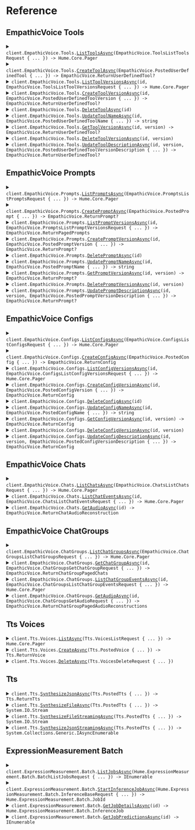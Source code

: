 # Reference
## EmpathicVoice Tools
<details><summary><code>client.EmpathicVoice.Tools.<a href="/src/Hume/EmpathicVoice/Tools/ToolsClient.cs">ListToolsAsync</a>(EmpathicVoice.ToolsListToolsRequest { ... }) -> Hume.Core.Pager<EmpathicVoice.ReturnUserDefinedTool></code></summary>
<dl>
<dd>

#### 📝 Description

<dl>
<dd>

<dl>
<dd>

Fetches a paginated list of **Tools**.

Refer to our [tool use](/docs/speech-to-speech-evi/features/tool-use#function-calling) guide for comprehensive instructions on defining and integrating tools into EVI.
</dd>
</dl>
</dd>
</dl>

#### 🔌 Usage

<dl>
<dd>

<dl>
<dd>

```csharp
await client.EmpathicVoice.Tools.ListToolsAsync(
    new ToolsListToolsRequest { PageNumber = 0, PageSize = 2 }
);
```
</dd>
</dl>
</dd>
</dl>

#### ⚙️ Parameters

<dl>
<dd>

<dl>
<dd>

**request:** `EmpathicVoice.ToolsListToolsRequest` 
    
</dd>
</dl>
</dd>
</dl>


</dd>
</dl>
</details>

<details><summary><code>client.EmpathicVoice.Tools.<a href="/src/Hume/EmpathicVoice/Tools/ToolsClient.cs">CreateToolAsync</a>(EmpathicVoice.PostedUserDefinedTool { ... }) -> EmpathicVoice.ReturnUserDefinedTool?</code></summary>
<dl>
<dd>

#### 📝 Description

<dl>
<dd>

<dl>
<dd>

Creates a **Tool** that can be added to an [EVI configuration](/reference/speech-to-speech-evi/configs/create-config).

Refer to our [tool use](/docs/speech-to-speech-evi/features/tool-use#function-calling) guide for comprehensive instructions on defining and integrating tools into EVI.
</dd>
</dl>
</dd>
</dl>

#### 🔌 Usage

<dl>
<dd>

<dl>
<dd>

```csharp
await client.EmpathicVoice.Tools.CreateToolAsync(
    new PostedUserDefinedTool
    {
        Name = "get_current_weather",
        Parameters =
            "{ \"type\": \"object\", \"properties\": { \"location\": { \"type\": \"string\", \"description\": \"The city and state, e.g. San Francisco, CA\" }, \"format\": { \"type\": \"string\", \"enum\": [\"celsius\", \"fahrenheit\"], \"description\": \"The temperature unit to use. Infer this from the users location.\" } }, \"required\": [\"location\", \"format\"] }",
        VersionDescription =
            "Fetches current weather and uses celsius or fahrenheit based on location of user.",
        Description = "This tool is for getting the current weather.",
        FallbackContent = "Unable to fetch current weather.",
    }
);
```
</dd>
</dl>
</dd>
</dl>

#### ⚙️ Parameters

<dl>
<dd>

<dl>
<dd>

**request:** `EmpathicVoice.PostedUserDefinedTool` 
    
</dd>
</dl>
</dd>
</dl>


</dd>
</dl>
</details>

<details><summary><code>client.EmpathicVoice.Tools.<a href="/src/Hume/EmpathicVoice/Tools/ToolsClient.cs">ListToolVersionsAsync</a>(id, EmpathicVoice.ToolsListToolVersionsRequest { ... }) -> Hume.Core.Pager<EmpathicVoice.ReturnUserDefinedTool></code></summary>
<dl>
<dd>

#### 📝 Description

<dl>
<dd>

<dl>
<dd>

Fetches a list of a **Tool's** versions.

Refer to our [tool use](/docs/speech-to-speech-evi/features/tool-use#function-calling) guide for comprehensive instructions on defining and integrating tools into EVI.
</dd>
</dl>
</dd>
</dl>

#### 🔌 Usage

<dl>
<dd>

<dl>
<dd>

```csharp
await client.EmpathicVoice.Tools.ListToolVersionsAsync(
    "00183a3f-79ba-413d-9f3b-609864268bea",
    new ToolsListToolVersionsRequest()
);
```
</dd>
</dl>
</dd>
</dl>

#### ⚙️ Parameters

<dl>
<dd>

<dl>
<dd>

**id:** `string` — Identifier for a Tool. Formatted as a UUID.
    
</dd>
</dl>

<dl>
<dd>

**request:** `EmpathicVoice.ToolsListToolVersionsRequest` 
    
</dd>
</dl>
</dd>
</dl>


</dd>
</dl>
</details>

<details><summary><code>client.EmpathicVoice.Tools.<a href="/src/Hume/EmpathicVoice/Tools/ToolsClient.cs">CreateToolVersionAsync</a>(id, EmpathicVoice.PostedUserDefinedToolVersion { ... }) -> EmpathicVoice.ReturnUserDefinedTool?</code></summary>
<dl>
<dd>

#### 📝 Description

<dl>
<dd>

<dl>
<dd>

Updates a **Tool** by creating a new version of the **Tool**.

Refer to our [tool use](/docs/speech-to-speech-evi/features/tool-use#function-calling) guide for comprehensive instructions on defining and integrating tools into EVI.
</dd>
</dl>
</dd>
</dl>

#### 🔌 Usage

<dl>
<dd>

<dl>
<dd>

```csharp
await client.EmpathicVoice.Tools.CreateToolVersionAsync(
    "00183a3f-79ba-413d-9f3b-609864268bea",
    new PostedUserDefinedToolVersion
    {
        Parameters =
            "{ \"type\": \"object\", \"properties\": { \"location\": { \"type\": \"string\", \"description\": \"The city and state, e.g. San Francisco, CA\" }, \"format\": { \"type\": \"string\", \"enum\": [\"celsius\", \"fahrenheit\", \"kelvin\"], \"description\": \"The temperature unit to use. Infer this from the users location.\" } }, \"required\": [\"location\", \"format\"] }",
        VersionDescription =
            "Fetches current weather and uses celsius, fahrenheit, or kelvin based on location of user.",
        FallbackContent = "Unable to fetch current weather.",
        Description = "This tool is for getting the current weather.",
    }
);
```
</dd>
</dl>
</dd>
</dl>

#### ⚙️ Parameters

<dl>
<dd>

<dl>
<dd>

**id:** `string` — Identifier for a Tool. Formatted as a UUID.
    
</dd>
</dl>

<dl>
<dd>

**request:** `EmpathicVoice.PostedUserDefinedToolVersion` 
    
</dd>
</dl>
</dd>
</dl>


</dd>
</dl>
</details>

<details><summary><code>client.EmpathicVoice.Tools.<a href="/src/Hume/EmpathicVoice/Tools/ToolsClient.cs">DeleteToolAsync</a>(id)</code></summary>
<dl>
<dd>

#### 📝 Description

<dl>
<dd>

<dl>
<dd>

Deletes a **Tool** and its versions.

Refer to our [tool use](/docs/speech-to-speech-evi/features/tool-use#function-calling) guide for comprehensive instructions on defining and integrating tools into EVI.
</dd>
</dl>
</dd>
</dl>

#### 🔌 Usage

<dl>
<dd>

<dl>
<dd>

```csharp
await client.EmpathicVoice.Tools.DeleteToolAsync("00183a3f-79ba-413d-9f3b-609864268bea");
```
</dd>
</dl>
</dd>
</dl>

#### ⚙️ Parameters

<dl>
<dd>

<dl>
<dd>

**id:** `string` — Identifier for a Tool. Formatted as a UUID.
    
</dd>
</dl>
</dd>
</dl>


</dd>
</dl>
</details>

<details><summary><code>client.EmpathicVoice.Tools.<a href="/src/Hume/EmpathicVoice/Tools/ToolsClient.cs">UpdateToolNameAsync</a>(id, EmpathicVoice.PostedUserDefinedToolName { ... }) -> string</code></summary>
<dl>
<dd>

#### 📝 Description

<dl>
<dd>

<dl>
<dd>

Updates the name of a **Tool**.

Refer to our [tool use](/docs/speech-to-speech-evi/features/tool-use#function-calling) guide for comprehensive instructions on defining and integrating tools into EVI.
</dd>
</dl>
</dd>
</dl>

#### 🔌 Usage

<dl>
<dd>

<dl>
<dd>

```csharp
await client.EmpathicVoice.Tools.UpdateToolNameAsync(
    "00183a3f-79ba-413d-9f3b-609864268bea",
    new PostedUserDefinedToolName { Name = "get_current_temperature" }
);
```
</dd>
</dl>
</dd>
</dl>

#### ⚙️ Parameters

<dl>
<dd>

<dl>
<dd>

**id:** `string` — Identifier for a Tool. Formatted as a UUID.
    
</dd>
</dl>

<dl>
<dd>

**request:** `EmpathicVoice.PostedUserDefinedToolName` 
    
</dd>
</dl>
</dd>
</dl>


</dd>
</dl>
</details>

<details><summary><code>client.EmpathicVoice.Tools.<a href="/src/Hume/EmpathicVoice/Tools/ToolsClient.cs">GetToolVersionAsync</a>(id, version) -> EmpathicVoice.ReturnUserDefinedTool?</code></summary>
<dl>
<dd>

#### 📝 Description

<dl>
<dd>

<dl>
<dd>

Fetches a specified version of a **Tool**.

Refer to our [tool use](/docs/speech-to-speech-evi/features/tool-use#function-calling) guide for comprehensive instructions on defining and integrating tools into EVI.
</dd>
</dl>
</dd>
</dl>

#### 🔌 Usage

<dl>
<dd>

<dl>
<dd>

```csharp
await client.EmpathicVoice.Tools.GetToolVersionAsync("00183a3f-79ba-413d-9f3b-609864268bea", 1);
```
</dd>
</dl>
</dd>
</dl>

#### ⚙️ Parameters

<dl>
<dd>

<dl>
<dd>

**id:** `string` — Identifier for a Tool. Formatted as a UUID.
    
</dd>
</dl>

<dl>
<dd>

**version:** `int` 

Version number for a Tool.

Tools, Configs, Custom Voices, and Prompts are versioned. This versioning system supports iterative development, allowing you to progressively refine tools and revert to previous versions if needed.

Version numbers are integer values representing different iterations of the Tool. Each update to the Tool increments its version number.
    
</dd>
</dl>
</dd>
</dl>


</dd>
</dl>
</details>

<details><summary><code>client.EmpathicVoice.Tools.<a href="/src/Hume/EmpathicVoice/Tools/ToolsClient.cs">DeleteToolVersionAsync</a>(id, version)</code></summary>
<dl>
<dd>

#### 📝 Description

<dl>
<dd>

<dl>
<dd>

Deletes a specified version of a **Tool**.

Refer to our [tool use](/docs/speech-to-speech-evi/features/tool-use#function-calling) guide for comprehensive instructions on defining and integrating tools into EVI.
</dd>
</dl>
</dd>
</dl>

#### 🔌 Usage

<dl>
<dd>

<dl>
<dd>

```csharp
await client.EmpathicVoice.Tools.DeleteToolVersionAsync("00183a3f-79ba-413d-9f3b-609864268bea", 1);
```
</dd>
</dl>
</dd>
</dl>

#### ⚙️ Parameters

<dl>
<dd>

<dl>
<dd>

**id:** `string` — Identifier for a Tool. Formatted as a UUID.
    
</dd>
</dl>

<dl>
<dd>

**version:** `int` 

Version number for a Tool.

Tools, Configs, Custom Voices, and Prompts are versioned. This versioning system supports iterative development, allowing you to progressively refine tools and revert to previous versions if needed.

Version numbers are integer values representing different iterations of the Tool. Each update to the Tool increments its version number.
    
</dd>
</dl>
</dd>
</dl>


</dd>
</dl>
</details>

<details><summary><code>client.EmpathicVoice.Tools.<a href="/src/Hume/EmpathicVoice/Tools/ToolsClient.cs">UpdateToolDescriptionAsync</a>(id, version, EmpathicVoice.PostedUserDefinedToolVersionDescription { ... }) -> EmpathicVoice.ReturnUserDefinedTool?</code></summary>
<dl>
<dd>

#### 📝 Description

<dl>
<dd>

<dl>
<dd>

Updates the description of a specified **Tool** version.

Refer to our [tool use](/docs/speech-to-speech-evi/features/tool-use#function-calling) guide for comprehensive instructions on defining and integrating tools into EVI.
</dd>
</dl>
</dd>
</dl>

#### 🔌 Usage

<dl>
<dd>

<dl>
<dd>

```csharp
await client.EmpathicVoice.Tools.UpdateToolDescriptionAsync(
    "00183a3f-79ba-413d-9f3b-609864268bea",
    1,
    new PostedUserDefinedToolVersionDescription
    {
        VersionDescription =
            "Fetches current temperature, precipitation, wind speed, AQI, and other weather conditions. Uses Celsius, Fahrenheit, or kelvin depending on user's region.",
    }
);
```
</dd>
</dl>
</dd>
</dl>

#### ⚙️ Parameters

<dl>
<dd>

<dl>
<dd>

**id:** `string` — Identifier for a Tool. Formatted as a UUID.
    
</dd>
</dl>

<dl>
<dd>

**version:** `int` 

Version number for a Tool.

Tools, Configs, Custom Voices, and Prompts are versioned. This versioning system supports iterative development, allowing you to progressively refine tools and revert to previous versions if needed.

Version numbers are integer values representing different iterations of the Tool. Each update to the Tool increments its version number.
    
</dd>
</dl>

<dl>
<dd>

**request:** `EmpathicVoice.PostedUserDefinedToolVersionDescription` 
    
</dd>
</dl>
</dd>
</dl>


</dd>
</dl>
</details>

## EmpathicVoice Prompts
<details><summary><code>client.EmpathicVoice.Prompts.<a href="/src/Hume/EmpathicVoice/Prompts/PromptsClient.cs">ListPromptsAsync</a>(EmpathicVoice.PromptsListPromptsRequest { ... }) -> Hume.Core.Pager<EmpathicVoice.ReturnPrompt></code></summary>
<dl>
<dd>

#### 📝 Description

<dl>
<dd>

<dl>
<dd>

Fetches a paginated list of **Prompts**.

See our [prompting guide](/docs/speech-to-speech-evi/guides/phone-calling) for tips on crafting your system prompt.
</dd>
</dl>
</dd>
</dl>

#### 🔌 Usage

<dl>
<dd>

<dl>
<dd>

```csharp
await client.EmpathicVoice.Prompts.ListPromptsAsync(
    new PromptsListPromptsRequest { PageNumber = 0, PageSize = 2 }
);
```
</dd>
</dl>
</dd>
</dl>

#### ⚙️ Parameters

<dl>
<dd>

<dl>
<dd>

**request:** `EmpathicVoice.PromptsListPromptsRequest` 
    
</dd>
</dl>
</dd>
</dl>


</dd>
</dl>
</details>

<details><summary><code>client.EmpathicVoice.Prompts.<a href="/src/Hume/EmpathicVoice/Prompts/PromptsClient.cs">CreatePromptAsync</a>(EmpathicVoice.PostedPrompt { ... }) -> EmpathicVoice.ReturnPrompt?</code></summary>
<dl>
<dd>

#### 📝 Description

<dl>
<dd>

<dl>
<dd>

Creates a **Prompt** that can be added to an [EVI configuration](/reference/speech-to-speech-evi/configs/create-config).

See our [prompting guide](/docs/speech-to-speech-evi/guides/phone-calling) for tips on crafting your system prompt.
</dd>
</dl>
</dd>
</dl>

#### 🔌 Usage

<dl>
<dd>

<dl>
<dd>

```csharp
await client.EmpathicVoice.Prompts.CreatePromptAsync(
    new PostedPrompt
    {
        Name = "Weather Assistant Prompt",
        Text =
            "<role>You are an AI weather assistant providing users with accurate and up-to-date weather information. Respond to user queries concisely and clearly. Use simple language and avoid technical jargon. Provide temperature, precipitation, wind conditions, and any weather alerts. Include helpful tips if severe weather is expected.</role>",
    }
);
```
</dd>
</dl>
</dd>
</dl>

#### ⚙️ Parameters

<dl>
<dd>

<dl>
<dd>

**request:** `EmpathicVoice.PostedPrompt` 
    
</dd>
</dl>
</dd>
</dl>


</dd>
</dl>
</details>

<details><summary><code>client.EmpathicVoice.Prompts.<a href="/src/Hume/EmpathicVoice/Prompts/PromptsClient.cs">ListPromptVersionsAsync</a>(id, EmpathicVoice.PromptsListPromptVersionsRequest { ... }) -> EmpathicVoice.ReturnPagedPrompts</code></summary>
<dl>
<dd>

#### 📝 Description

<dl>
<dd>

<dl>
<dd>

Fetches a list of a **Prompt's** versions.

See our [prompting guide](/docs/speech-to-speech-evi/guides/phone-calling) for tips on crafting your system prompt.
</dd>
</dl>
</dd>
</dl>

#### 🔌 Usage

<dl>
<dd>

<dl>
<dd>

```csharp
await client.EmpathicVoice.Prompts.ListPromptVersionsAsync(
    "af699d45-2985-42cc-91b9-af9e5da3bac5",
    new PromptsListPromptVersionsRequest()
);
```
</dd>
</dl>
</dd>
</dl>

#### ⚙️ Parameters

<dl>
<dd>

<dl>
<dd>

**id:** `string` — Identifier for a Prompt. Formatted as a UUID.
    
</dd>
</dl>

<dl>
<dd>

**request:** `EmpathicVoice.PromptsListPromptVersionsRequest` 
    
</dd>
</dl>
</dd>
</dl>


</dd>
</dl>
</details>

<details><summary><code>client.EmpathicVoice.Prompts.<a href="/src/Hume/EmpathicVoice/Prompts/PromptsClient.cs">CreatePromptVersionAsync</a>(id, EmpathicVoice.PostedPromptVersion { ... }) -> EmpathicVoice.ReturnPrompt?</code></summary>
<dl>
<dd>

#### 📝 Description

<dl>
<dd>

<dl>
<dd>

Updates a **Prompt** by creating a new version of the **Prompt**.

See our [prompting guide](/docs/speech-to-speech-evi/guides/phone-calling) for tips on crafting your system prompt.
</dd>
</dl>
</dd>
</dl>

#### 🔌 Usage

<dl>
<dd>

<dl>
<dd>

```csharp
await client.EmpathicVoice.Prompts.CreatePromptVersionAsync(
    "af699d45-2985-42cc-91b9-af9e5da3bac5",
    new PostedPromptVersion
    {
        Text =
            "<role>You are an updated version of an AI weather assistant providing users with accurate and up-to-date weather information. Respond to user queries concisely and clearly. Use simple language and avoid technical jargon. Provide temperature, precipitation, wind conditions, and any weather alerts. Include helpful tips if severe weather is expected.</role>",
        VersionDescription = "This is an updated version of the Weather Assistant Prompt.",
    }
);
```
</dd>
</dl>
</dd>
</dl>

#### ⚙️ Parameters

<dl>
<dd>

<dl>
<dd>

**id:** `string` — Identifier for a Prompt. Formatted as a UUID.
    
</dd>
</dl>

<dl>
<dd>

**request:** `EmpathicVoice.PostedPromptVersion` 
    
</dd>
</dl>
</dd>
</dl>


</dd>
</dl>
</details>

<details><summary><code>client.EmpathicVoice.Prompts.<a href="/src/Hume/EmpathicVoice/Prompts/PromptsClient.cs">DeletePromptAsync</a>(id)</code></summary>
<dl>
<dd>

#### 📝 Description

<dl>
<dd>

<dl>
<dd>

Deletes a **Prompt** and its versions.

See our [prompting guide](/docs/speech-to-speech-evi/guides/phone-calling) for tips on crafting your system prompt.
</dd>
</dl>
</dd>
</dl>

#### 🔌 Usage

<dl>
<dd>

<dl>
<dd>

```csharp
await client.EmpathicVoice.Prompts.DeletePromptAsync("af699d45-2985-42cc-91b9-af9e5da3bac5");
```
</dd>
</dl>
</dd>
</dl>

#### ⚙️ Parameters

<dl>
<dd>

<dl>
<dd>

**id:** `string` — Identifier for a Prompt. Formatted as a UUID.
    
</dd>
</dl>
</dd>
</dl>


</dd>
</dl>
</details>

<details><summary><code>client.EmpathicVoice.Prompts.<a href="/src/Hume/EmpathicVoice/Prompts/PromptsClient.cs">UpdatePromptNameAsync</a>(id, EmpathicVoice.PostedPromptName { ... }) -> string</code></summary>
<dl>
<dd>

#### 📝 Description

<dl>
<dd>

<dl>
<dd>

Updates the name of a **Prompt**.

See our [prompting guide](/docs/speech-to-speech-evi/guides/phone-calling) for tips on crafting your system prompt.
</dd>
</dl>
</dd>
</dl>

#### 🔌 Usage

<dl>
<dd>

<dl>
<dd>

```csharp
await client.EmpathicVoice.Prompts.UpdatePromptNameAsync(
    "af699d45-2985-42cc-91b9-af9e5da3bac5",
    new PostedPromptName { Name = "Updated Weather Assistant Prompt Name" }
);
```
</dd>
</dl>
</dd>
</dl>

#### ⚙️ Parameters

<dl>
<dd>

<dl>
<dd>

**id:** `string` — Identifier for a Prompt. Formatted as a UUID.
    
</dd>
</dl>

<dl>
<dd>

**request:** `EmpathicVoice.PostedPromptName` 
    
</dd>
</dl>
</dd>
</dl>


</dd>
</dl>
</details>

<details><summary><code>client.EmpathicVoice.Prompts.<a href="/src/Hume/EmpathicVoice/Prompts/PromptsClient.cs">GetPromptVersionAsync</a>(id, version) -> EmpathicVoice.ReturnPrompt?</code></summary>
<dl>
<dd>

#### 📝 Description

<dl>
<dd>

<dl>
<dd>

Fetches a specified version of a **Prompt**.

See our [prompting guide](/docs/speech-to-speech-evi/guides/phone-calling) for tips on crafting your system prompt.
</dd>
</dl>
</dd>
</dl>

#### 🔌 Usage

<dl>
<dd>

<dl>
<dd>

```csharp
await client.EmpathicVoice.Prompts.GetPromptVersionAsync("af699d45-2985-42cc-91b9-af9e5da3bac5", 0);
```
</dd>
</dl>
</dd>
</dl>

#### ⚙️ Parameters

<dl>
<dd>

<dl>
<dd>

**id:** `string` — Identifier for a Prompt. Formatted as a UUID.
    
</dd>
</dl>

<dl>
<dd>

**version:** `int` 

Version number for a Prompt.

Prompts, Configs, Custom Voices, and Tools are versioned. This versioning system supports iterative development, allowing you to progressively refine prompts and revert to previous versions if needed.

Version numbers are integer values representing different iterations of the Prompt. Each update to the Prompt increments its version number.
    
</dd>
</dl>
</dd>
</dl>


</dd>
</dl>
</details>

<details><summary><code>client.EmpathicVoice.Prompts.<a href="/src/Hume/EmpathicVoice/Prompts/PromptsClient.cs">DeletePromptVersionAsync</a>(id, version)</code></summary>
<dl>
<dd>

#### 📝 Description

<dl>
<dd>

<dl>
<dd>

Deletes a specified version of a **Prompt**.

See our [prompting guide](/docs/speech-to-speech-evi/guides/phone-calling) for tips on crafting your system prompt.
</dd>
</dl>
</dd>
</dl>

#### 🔌 Usage

<dl>
<dd>

<dl>
<dd>

```csharp
await client.EmpathicVoice.Prompts.DeletePromptVersionAsync(
    "af699d45-2985-42cc-91b9-af9e5da3bac5",
    1
);
```
</dd>
</dl>
</dd>
</dl>

#### ⚙️ Parameters

<dl>
<dd>

<dl>
<dd>

**id:** `string` — Identifier for a Prompt. Formatted as a UUID.
    
</dd>
</dl>

<dl>
<dd>

**version:** `int` 

Version number for a Prompt.

Prompts, Configs, Custom Voices, and Tools are versioned. This versioning system supports iterative development, allowing you to progressively refine prompts and revert to previous versions if needed.

Version numbers are integer values representing different iterations of the Prompt. Each update to the Prompt increments its version number.
    
</dd>
</dl>
</dd>
</dl>


</dd>
</dl>
</details>

<details><summary><code>client.EmpathicVoice.Prompts.<a href="/src/Hume/EmpathicVoice/Prompts/PromptsClient.cs">UpdatePromptDescriptionAsync</a>(id, version, EmpathicVoice.PostedPromptVersionDescription { ... }) -> EmpathicVoice.ReturnPrompt?</code></summary>
<dl>
<dd>

#### 📝 Description

<dl>
<dd>

<dl>
<dd>

Updates the description of a **Prompt**.

See our [prompting guide](/docs/speech-to-speech-evi/guides/phone-calling) for tips on crafting your system prompt.
</dd>
</dl>
</dd>
</dl>

#### 🔌 Usage

<dl>
<dd>

<dl>
<dd>

```csharp
await client.EmpathicVoice.Prompts.UpdatePromptDescriptionAsync(
    "af699d45-2985-42cc-91b9-af9e5da3bac5",
    1,
    new PostedPromptVersionDescription
    {
        VersionDescription = "This is an updated version_description.",
    }
);
```
</dd>
</dl>
</dd>
</dl>

#### ⚙️ Parameters

<dl>
<dd>

<dl>
<dd>

**id:** `string` — Identifier for a Prompt. Formatted as a UUID.
    
</dd>
</dl>

<dl>
<dd>

**version:** `int` 

Version number for a Prompt.

Prompts, Configs, Custom Voices, and Tools are versioned. This versioning system supports iterative development, allowing you to progressively refine prompts and revert to previous versions if needed.

Version numbers are integer values representing different iterations of the Prompt. Each update to the Prompt increments its version number.
    
</dd>
</dl>

<dl>
<dd>

**request:** `EmpathicVoice.PostedPromptVersionDescription` 
    
</dd>
</dl>
</dd>
</dl>


</dd>
</dl>
</details>

## EmpathicVoice Configs
<details><summary><code>client.EmpathicVoice.Configs.<a href="/src/Hume/EmpathicVoice/Configs/ConfigsClient.cs">ListConfigsAsync</a>(EmpathicVoice.ConfigsListConfigsRequest { ... }) -> Hume.Core.Pager<EmpathicVoice.ReturnConfig></code></summary>
<dl>
<dd>

#### 📝 Description

<dl>
<dd>

<dl>
<dd>

Fetches a paginated list of **Configs**.

For more details on configuration options and how to configure EVI, see our [configuration guide](/docs/speech-to-speech-evi/configuration).
</dd>
</dl>
</dd>
</dl>

#### 🔌 Usage

<dl>
<dd>

<dl>
<dd>

```csharp
await client.EmpathicVoice.Configs.ListConfigsAsync(
    new ConfigsListConfigsRequest { PageNumber = 0, PageSize = 1 }
);
```
</dd>
</dl>
</dd>
</dl>

#### ⚙️ Parameters

<dl>
<dd>

<dl>
<dd>

**request:** `EmpathicVoice.ConfigsListConfigsRequest` 
    
</dd>
</dl>
</dd>
</dl>


</dd>
</dl>
</details>

<details><summary><code>client.EmpathicVoice.Configs.<a href="/src/Hume/EmpathicVoice/Configs/ConfigsClient.cs">CreateConfigAsync</a>(EmpathicVoice.PostedConfig { ... }) -> EmpathicVoice.ReturnConfig</code></summary>
<dl>
<dd>

#### 📝 Description

<dl>
<dd>

<dl>
<dd>

Creates a **Config** which can be applied to EVI.

For more details on configuration options and how to configure EVI, see our [configuration guide](/docs/speech-to-speech-evi/configuration).
</dd>
</dl>
</dd>
</dl>

#### 🔌 Usage

<dl>
<dd>

<dl>
<dd>

```csharp
await client.EmpathicVoice.Configs.CreateConfigAsync(
    new PostedConfig
    {
        Name = "Weather Assistant Config",
        Prompt = new PostedConfigPromptSpec
        {
            Id = "af699d45-2985-42cc-91b9-af9e5da3bac5",
            Version = 0,
        },
        EviVersion = "3",
        Voice = new VoiceName
        {
            Provider = Hume.EmpathicVoice.VoiceProvider.HumeAi,
            Name = "Ava Song",
        },
        LanguageModel = new PostedLanguageModel
        {
            ModelProvider = ModelProviderEnum.Anthropic,
            ModelResource = LanguageModelType.Claude37SonnetLatest,
            Temperature = 1f,
        },
        EventMessages = new PostedEventMessageSpecs
        {
            OnNewChat = new PostedEventMessageSpec { Enabled = false, Text = "" },
            OnInactivityTimeout = new PostedEventMessageSpec { Enabled = false, Text = "" },
            OnMaxDurationTimeout = new PostedEventMessageSpec { Enabled = false, Text = "" },
        },
    }
);
```
</dd>
</dl>
</dd>
</dl>

#### ⚙️ Parameters

<dl>
<dd>

<dl>
<dd>

**request:** `EmpathicVoice.PostedConfig` 
    
</dd>
</dl>
</dd>
</dl>


</dd>
</dl>
</details>

<details><summary><code>client.EmpathicVoice.Configs.<a href="/src/Hume/EmpathicVoice/Configs/ConfigsClient.cs">ListConfigVersionsAsync</a>(id, EmpathicVoice.ConfigsListConfigVersionsRequest { ... }) -> Hume.Core.Pager<EmpathicVoice.ReturnConfig></code></summary>
<dl>
<dd>

#### 📝 Description

<dl>
<dd>

<dl>
<dd>

Fetches a list of a **Config's** versions.

For more details on configuration options and how to configure EVI, see our [configuration guide](/docs/speech-to-speech-evi/configuration).
</dd>
</dl>
</dd>
</dl>

#### 🔌 Usage

<dl>
<dd>

<dl>
<dd>

```csharp
await client.EmpathicVoice.Configs.ListConfigVersionsAsync(
    "1b60e1a0-cc59-424a-8d2c-189d354db3f3",
    new ConfigsListConfigVersionsRequest()
);
```
</dd>
</dl>
</dd>
</dl>

#### ⚙️ Parameters

<dl>
<dd>

<dl>
<dd>

**id:** `string` — Identifier for a Config. Formatted as a UUID.
    
</dd>
</dl>

<dl>
<dd>

**request:** `EmpathicVoice.ConfigsListConfigVersionsRequest` 
    
</dd>
</dl>
</dd>
</dl>


</dd>
</dl>
</details>

<details><summary><code>client.EmpathicVoice.Configs.<a href="/src/Hume/EmpathicVoice/Configs/ConfigsClient.cs">CreateConfigVersionAsync</a>(id, EmpathicVoice.PostedConfigVersion { ... }) -> EmpathicVoice.ReturnConfig</code></summary>
<dl>
<dd>

#### 📝 Description

<dl>
<dd>

<dl>
<dd>

Updates a **Config** by creating a new version of the **Config**.

For more details on configuration options and how to configure EVI, see our [configuration guide](/docs/speech-to-speech-evi/configuration).
</dd>
</dl>
</dd>
</dl>

#### 🔌 Usage

<dl>
<dd>

<dl>
<dd>

```csharp
await client.EmpathicVoice.Configs.CreateConfigVersionAsync(
    "1b60e1a0-cc59-424a-8d2c-189d354db3f3",
    new PostedConfigVersion
    {
        VersionDescription = "This is an updated version of the Weather Assistant Config.",
        EviVersion = "3",
        Prompt = new PostedConfigPromptSpec
        {
            Id = "af699d45-2985-42cc-91b9-af9e5da3bac5",
            Version = 0,
        },
        Voice = new VoiceName
        {
            Provider = Hume.EmpathicVoice.VoiceProvider.HumeAi,
            Name = "Ava Song",
        },
        LanguageModel = new PostedLanguageModel
        {
            ModelProvider = ModelProviderEnum.Anthropic,
            ModelResource = LanguageModelType.Claude37SonnetLatest,
            Temperature = 1f,
        },
        EllmModel = new PostedEllmModel { AllowShortResponses = true },
        EventMessages = new PostedEventMessageSpecs
        {
            OnNewChat = new PostedEventMessageSpec { Enabled = false, Text = "" },
            OnInactivityTimeout = new PostedEventMessageSpec { Enabled = false, Text = "" },
            OnMaxDurationTimeout = new PostedEventMessageSpec { Enabled = false, Text = "" },
        },
    }
);
```
</dd>
</dl>
</dd>
</dl>

#### ⚙️ Parameters

<dl>
<dd>

<dl>
<dd>

**id:** `string` — Identifier for a Config. Formatted as a UUID.
    
</dd>
</dl>

<dl>
<dd>

**request:** `EmpathicVoice.PostedConfigVersion` 
    
</dd>
</dl>
</dd>
</dl>


</dd>
</dl>
</details>

<details><summary><code>client.EmpathicVoice.Configs.<a href="/src/Hume/EmpathicVoice/Configs/ConfigsClient.cs">DeleteConfigAsync</a>(id)</code></summary>
<dl>
<dd>

#### 📝 Description

<dl>
<dd>

<dl>
<dd>

Deletes a **Config** and its versions.

For more details on configuration options and how to configure EVI, see our [configuration guide](/docs/speech-to-speech-evi/configuration).
</dd>
</dl>
</dd>
</dl>

#### 🔌 Usage

<dl>
<dd>

<dl>
<dd>

```csharp
await client.EmpathicVoice.Configs.DeleteConfigAsync("1b60e1a0-cc59-424a-8d2c-189d354db3f3");
```
</dd>
</dl>
</dd>
</dl>

#### ⚙️ Parameters

<dl>
<dd>

<dl>
<dd>

**id:** `string` — Identifier for a Config. Formatted as a UUID.
    
</dd>
</dl>
</dd>
</dl>


</dd>
</dl>
</details>

<details><summary><code>client.EmpathicVoice.Configs.<a href="/src/Hume/EmpathicVoice/Configs/ConfigsClient.cs">UpdateConfigNameAsync</a>(id, EmpathicVoice.PostedConfigName { ... }) -> string</code></summary>
<dl>
<dd>

#### 📝 Description

<dl>
<dd>

<dl>
<dd>

Updates the name of a **Config**.

For more details on configuration options and how to configure EVI, see our [configuration guide](/docs/speech-to-speech-evi/configuration).
</dd>
</dl>
</dd>
</dl>

#### 🔌 Usage

<dl>
<dd>

<dl>
<dd>

```csharp
await client.EmpathicVoice.Configs.UpdateConfigNameAsync(
    "1b60e1a0-cc59-424a-8d2c-189d354db3f3",
    new PostedConfigName { Name = "Updated Weather Assistant Config Name" }
);
```
</dd>
</dl>
</dd>
</dl>

#### ⚙️ Parameters

<dl>
<dd>

<dl>
<dd>

**id:** `string` — Identifier for a Config. Formatted as a UUID.
    
</dd>
</dl>

<dl>
<dd>

**request:** `EmpathicVoice.PostedConfigName` 
    
</dd>
</dl>
</dd>
</dl>


</dd>
</dl>
</details>

<details><summary><code>client.EmpathicVoice.Configs.<a href="/src/Hume/EmpathicVoice/Configs/ConfigsClient.cs">GetConfigVersionAsync</a>(id, version) -> EmpathicVoice.ReturnConfig</code></summary>
<dl>
<dd>

#### 📝 Description

<dl>
<dd>

<dl>
<dd>

Fetches a specified version of a **Config**.

For more details on configuration options and how to configure EVI, see our [configuration guide](/docs/speech-to-speech-evi/configuration).
</dd>
</dl>
</dd>
</dl>

#### 🔌 Usage

<dl>
<dd>

<dl>
<dd>

```csharp
await client.EmpathicVoice.Configs.GetConfigVersionAsync("1b60e1a0-cc59-424a-8d2c-189d354db3f3", 1);
```
</dd>
</dl>
</dd>
</dl>

#### ⚙️ Parameters

<dl>
<dd>

<dl>
<dd>

**id:** `string` — Identifier for a Config. Formatted as a UUID.
    
</dd>
</dl>

<dl>
<dd>

**version:** `int` 

Version number for a Config.

Configs, Prompts, Custom Voices, and Tools are versioned. This versioning system supports iterative development, allowing you to progressively refine configurations and revert to previous versions if needed.

Version numbers are integer values representing different iterations of the Config. Each update to the Config increments its version number.
    
</dd>
</dl>
</dd>
</dl>


</dd>
</dl>
</details>

<details><summary><code>client.EmpathicVoice.Configs.<a href="/src/Hume/EmpathicVoice/Configs/ConfigsClient.cs">DeleteConfigVersionAsync</a>(id, version)</code></summary>
<dl>
<dd>

#### 📝 Description

<dl>
<dd>

<dl>
<dd>

Deletes a specified version of a **Config**.

For more details on configuration options and how to configure EVI, see our [configuration guide](/docs/speech-to-speech-evi/configuration).
</dd>
</dl>
</dd>
</dl>

#### 🔌 Usage

<dl>
<dd>

<dl>
<dd>

```csharp
await client.EmpathicVoice.Configs.DeleteConfigVersionAsync(
    "1b60e1a0-cc59-424a-8d2c-189d354db3f3",
    1
);
```
</dd>
</dl>
</dd>
</dl>

#### ⚙️ Parameters

<dl>
<dd>

<dl>
<dd>

**id:** `string` — Identifier for a Config. Formatted as a UUID.
    
</dd>
</dl>

<dl>
<dd>

**version:** `int` 

Version number for a Config.

Configs, Prompts, Custom Voices, and Tools are versioned. This versioning system supports iterative development, allowing you to progressively refine configurations and revert to previous versions if needed.

Version numbers are integer values representing different iterations of the Config. Each update to the Config increments its version number.
    
</dd>
</dl>
</dd>
</dl>


</dd>
</dl>
</details>

<details><summary><code>client.EmpathicVoice.Configs.<a href="/src/Hume/EmpathicVoice/Configs/ConfigsClient.cs">UpdateConfigDescriptionAsync</a>(id, version, EmpathicVoice.PostedConfigVersionDescription { ... }) -> EmpathicVoice.ReturnConfig</code></summary>
<dl>
<dd>

#### 📝 Description

<dl>
<dd>

<dl>
<dd>

Updates the description of a **Config**.

For more details on configuration options and how to configure EVI, see our [configuration guide](/docs/speech-to-speech-evi/configuration).
</dd>
</dl>
</dd>
</dl>

#### 🔌 Usage

<dl>
<dd>

<dl>
<dd>

```csharp
await client.EmpathicVoice.Configs.UpdateConfigDescriptionAsync(
    "1b60e1a0-cc59-424a-8d2c-189d354db3f3",
    1,
    new PostedConfigVersionDescription
    {
        VersionDescription = "This is an updated version_description.",
    }
);
```
</dd>
</dl>
</dd>
</dl>

#### ⚙️ Parameters

<dl>
<dd>

<dl>
<dd>

**id:** `string` — Identifier for a Config. Formatted as a UUID.
    
</dd>
</dl>

<dl>
<dd>

**version:** `int` 

Version number for a Config.

Configs, Prompts, Custom Voices, and Tools are versioned. This versioning system supports iterative development, allowing you to progressively refine configurations and revert to previous versions if needed.

Version numbers are integer values representing different iterations of the Config. Each update to the Config increments its version number.
    
</dd>
</dl>

<dl>
<dd>

**request:** `EmpathicVoice.PostedConfigVersionDescription` 
    
</dd>
</dl>
</dd>
</dl>


</dd>
</dl>
</details>

## EmpathicVoice Chats
<details><summary><code>client.EmpathicVoice.Chats.<a href="/src/Hume/EmpathicVoice/Chats/ChatsClient.cs">ListChatsAsync</a>(EmpathicVoice.ChatsListChatsRequest { ... }) -> Hume.Core.Pager<EmpathicVoice.ReturnChat></code></summary>
<dl>
<dd>

#### 📝 Description

<dl>
<dd>

<dl>
<dd>

Fetches a paginated list of **Chats**.
</dd>
</dl>
</dd>
</dl>

#### 🔌 Usage

<dl>
<dd>

<dl>
<dd>

```csharp
await client.EmpathicVoice.Chats.ListChatsAsync(
    new ChatsListChatsRequest
    {
        PageNumber = 0,
        PageSize = 1,
        AscendingOrder = true,
    }
);
```
</dd>
</dl>
</dd>
</dl>

#### ⚙️ Parameters

<dl>
<dd>

<dl>
<dd>

**request:** `EmpathicVoice.ChatsListChatsRequest` 
    
</dd>
</dl>
</dd>
</dl>


</dd>
</dl>
</details>

<details><summary><code>client.EmpathicVoice.Chats.<a href="/src/Hume/EmpathicVoice/Chats/ChatsClient.cs">ListChatEventsAsync</a>(id, EmpathicVoice.ChatsListChatEventsRequest { ... }) -> Hume.Core.Pager<EmpathicVoice.ReturnChatEvent></code></summary>
<dl>
<dd>

#### 📝 Description

<dl>
<dd>

<dl>
<dd>

Fetches a paginated list of **Chat** events.
</dd>
</dl>
</dd>
</dl>

#### 🔌 Usage

<dl>
<dd>

<dl>
<dd>

```csharp
await client.EmpathicVoice.Chats.ListChatEventsAsync(
    "470a49f6-1dec-4afe-8b61-035d3b2d63b0",
    new ChatsListChatEventsRequest
    {
        PageNumber = 0,
        PageSize = 3,
        AscendingOrder = true,
    }
);
```
</dd>
</dl>
</dd>
</dl>

#### ⚙️ Parameters

<dl>
<dd>

<dl>
<dd>

**id:** `string` — Identifier for a Chat. Formatted as a UUID.
    
</dd>
</dl>

<dl>
<dd>

**request:** `EmpathicVoice.ChatsListChatEventsRequest` 
    
</dd>
</dl>
</dd>
</dl>


</dd>
</dl>
</details>

<details><summary><code>client.EmpathicVoice.Chats.<a href="/src/Hume/EmpathicVoice/Chats/ChatsClient.cs">GetAudioAsync</a>(id) -> EmpathicVoice.ReturnChatAudioReconstruction</code></summary>
<dl>
<dd>

#### 📝 Description

<dl>
<dd>

<dl>
<dd>

Fetches the audio of a previous **Chat**. For more details, see our guide on audio reconstruction [here](/docs/speech-to-speech-evi/faq#can-i-access-the-audio-of-previous-conversations-with-evi).
</dd>
</dl>
</dd>
</dl>

#### 🔌 Usage

<dl>
<dd>

<dl>
<dd>

```csharp
await client.EmpathicVoice.Chats.GetAudioAsync("470a49f6-1dec-4afe-8b61-035d3b2d63b0");
```
</dd>
</dl>
</dd>
</dl>

#### ⚙️ Parameters

<dl>
<dd>

<dl>
<dd>

**id:** `string` — Identifier for a chat. Formatted as a UUID.
    
</dd>
</dl>
</dd>
</dl>


</dd>
</dl>
</details>

## EmpathicVoice ChatGroups
<details><summary><code>client.EmpathicVoice.ChatGroups.<a href="/src/Hume/EmpathicVoice/ChatGroups/ChatGroupsClient.cs">ListChatGroupsAsync</a>(EmpathicVoice.ChatGroupsListChatGroupsRequest { ... }) -> Hume.Core.Pager<EmpathicVoice.ReturnChatGroup></code></summary>
<dl>
<dd>

#### 📝 Description

<dl>
<dd>

<dl>
<dd>

Fetches a paginated list of **Chat Groups**.
</dd>
</dl>
</dd>
</dl>

#### 🔌 Usage

<dl>
<dd>

<dl>
<dd>

```csharp
await client.EmpathicVoice.ChatGroups.ListChatGroupsAsync(
    new ChatGroupsListChatGroupsRequest
    {
        PageNumber = 0,
        PageSize = 1,
        AscendingOrder = true,
        ConfigId = "1b60e1a0-cc59-424a-8d2c-189d354db3f3",
    }
);
```
</dd>
</dl>
</dd>
</dl>

#### ⚙️ Parameters

<dl>
<dd>

<dl>
<dd>

**request:** `EmpathicVoice.ChatGroupsListChatGroupsRequest` 
    
</dd>
</dl>
</dd>
</dl>


</dd>
</dl>
</details>

<details><summary><code>client.EmpathicVoice.ChatGroups.<a href="/src/Hume/EmpathicVoice/ChatGroups/ChatGroupsClient.cs">GetChatGroupAsync</a>(id, EmpathicVoice.ChatGroupsGetChatGroupRequest { ... }) -> EmpathicVoice.ReturnChatGroupPagedChats</code></summary>
<dl>
<dd>

#### 📝 Description

<dl>
<dd>

<dl>
<dd>

Fetches a **ChatGroup** by ID, including a paginated list of **Chats** associated with the **ChatGroup**.
</dd>
</dl>
</dd>
</dl>

#### 🔌 Usage

<dl>
<dd>

<dl>
<dd>

```csharp
await client.EmpathicVoice.ChatGroups.GetChatGroupAsync(
    "697056f0-6c7e-487d-9bd8-9c19df79f05f",
    new ChatGroupsGetChatGroupRequest
    {
        PageNumber = 0,
        PageSize = 1,
        AscendingOrder = true,
    }
);
```
</dd>
</dl>
</dd>
</dl>

#### ⚙️ Parameters

<dl>
<dd>

<dl>
<dd>

**id:** `string` — Identifier for a Chat Group. Formatted as a UUID.
    
</dd>
</dl>

<dl>
<dd>

**request:** `EmpathicVoice.ChatGroupsGetChatGroupRequest` 
    
</dd>
</dl>
</dd>
</dl>


</dd>
</dl>
</details>

<details><summary><code>client.EmpathicVoice.ChatGroups.<a href="/src/Hume/EmpathicVoice/ChatGroups/ChatGroupsClient.cs">ListChatGroupEventsAsync</a>(id, EmpathicVoice.ChatGroupsListChatGroupEventsRequest { ... }) -> Hume.Core.Pager<EmpathicVoice.ReturnChatEvent></code></summary>
<dl>
<dd>

#### 📝 Description

<dl>
<dd>

<dl>
<dd>

Fetches a paginated list of **Chat** events associated with a **Chat Group**.
</dd>
</dl>
</dd>
</dl>

#### 🔌 Usage

<dl>
<dd>

<dl>
<dd>

```csharp
await client.EmpathicVoice.ChatGroups.ListChatGroupEventsAsync(
    "697056f0-6c7e-487d-9bd8-9c19df79f05f",
    new ChatGroupsListChatGroupEventsRequest
    {
        PageNumber = 0,
        PageSize = 3,
        AscendingOrder = true,
    }
);
```
</dd>
</dl>
</dd>
</dl>

#### ⚙️ Parameters

<dl>
<dd>

<dl>
<dd>

**id:** `string` — Identifier for a Chat Group. Formatted as a UUID.
    
</dd>
</dl>

<dl>
<dd>

**request:** `EmpathicVoice.ChatGroupsListChatGroupEventsRequest` 
    
</dd>
</dl>
</dd>
</dl>


</dd>
</dl>
</details>

<details><summary><code>client.EmpathicVoice.ChatGroups.<a href="/src/Hume/EmpathicVoice/ChatGroups/ChatGroupsClient.cs">GetAudioAsync</a>(id, EmpathicVoice.ChatGroupsGetAudioRequest { ... }) -> EmpathicVoice.ReturnChatGroupPagedAudioReconstructions</code></summary>
<dl>
<dd>

#### 📝 Description

<dl>
<dd>

<dl>
<dd>

Fetches a paginated list of audio for each **Chat** within the specified **Chat Group**. For more details, see our guide on audio reconstruction [here](/docs/speech-to-speech-evi/faq#can-i-access-the-audio-of-previous-conversations-with-evi).
</dd>
</dl>
</dd>
</dl>

#### 🔌 Usage

<dl>
<dd>

<dl>
<dd>

```csharp
await client.EmpathicVoice.ChatGroups.GetAudioAsync(
    "369846cf-6ad5-404d-905e-a8acb5cdfc78",
    new ChatGroupsGetAudioRequest
    {
        PageNumber = 0,
        PageSize = 10,
        AscendingOrder = true,
    }
);
```
</dd>
</dl>
</dd>
</dl>

#### ⚙️ Parameters

<dl>
<dd>

<dl>
<dd>

**id:** `string` — Identifier for a Chat Group. Formatted as a UUID.
    
</dd>
</dl>

<dl>
<dd>

**request:** `EmpathicVoice.ChatGroupsGetAudioRequest` 
    
</dd>
</dl>
</dd>
</dl>


</dd>
</dl>
</details>

## Tts Voices
<details><summary><code>client.Tts.Voices.<a href="/src/Hume/Tts/Voices/VoicesClient.cs">ListAsync</a>(Tts.VoicesListRequest { ... }) -> Hume.Core.Pager<Tts.ReturnVoice></code></summary>
<dl>
<dd>

#### 📝 Description

<dl>
<dd>

<dl>
<dd>

Lists voices you have saved in your account, or voices from the [Voice Library](https://platform.hume.ai/tts/voice-library).
</dd>
</dl>
</dd>
</dl>

#### 🔌 Usage

<dl>
<dd>

<dl>
<dd>

```csharp
await client.Tts.Voices.ListAsync(
    new VoicesListRequest { Provider = Hume.Tts.VoiceProvider.CustomVoice }
);
```
</dd>
</dl>
</dd>
</dl>

#### ⚙️ Parameters

<dl>
<dd>

<dl>
<dd>

**request:** `Tts.VoicesListRequest` 
    
</dd>
</dl>
</dd>
</dl>


</dd>
</dl>
</details>

<details><summary><code>client.Tts.Voices.<a href="/src/Hume/Tts/Voices/VoicesClient.cs">CreateAsync</a>(Tts.PostedVoice { ... }) -> Tts.ReturnVoice</code></summary>
<dl>
<dd>

#### 📝 Description

<dl>
<dd>

<dl>
<dd>

Saves a new custom voice to your account using the specified TTS generation ID.

Once saved, this voice can be reused in subsequent TTS requests, ensuring consistent speech style and prosody. For more details on voice creation, see the [Voices Guide](/docs/text-to-speech-tts/voices).
</dd>
</dl>
</dd>
</dl>

#### 🔌 Usage

<dl>
<dd>

<dl>
<dd>

```csharp
await client.Tts.Voices.CreateAsync(
    new PostedVoice { GenerationId = "795c949a-1510-4a80-9646-7d0863b023ab", Name = "David Hume" }
);
```
</dd>
</dl>
</dd>
</dl>

#### ⚙️ Parameters

<dl>
<dd>

<dl>
<dd>

**request:** `Tts.PostedVoice` 
    
</dd>
</dl>
</dd>
</dl>


</dd>
</dl>
</details>

<details><summary><code>client.Tts.Voices.<a href="/src/Hume/Tts/Voices/VoicesClient.cs">DeleteAsync</a>(Tts.VoicesDeleteRequest { ... })</code></summary>
<dl>
<dd>

#### 📝 Description

<dl>
<dd>

<dl>
<dd>

Deletes a previously generated custom voice.
</dd>
</dl>
</dd>
</dl>

#### 🔌 Usage

<dl>
<dd>

<dl>
<dd>

```csharp
await client.Tts.Voices.DeleteAsync(new VoicesDeleteRequest { Name = "David Hume" });
```
</dd>
</dl>
</dd>
</dl>

#### ⚙️ Parameters

<dl>
<dd>

<dl>
<dd>

**request:** `Tts.VoicesDeleteRequest` 
    
</dd>
</dl>
</dd>
</dl>


</dd>
</dl>
</details>

## Tts
<details><summary><code>client.Tts.<a href="/src/Hume/Tts/TtsClient.cs">SynthesizeJsonAsync</a>(Tts.PostedTts { ... }) -> Tts.ReturnTts</code></summary>
<dl>
<dd>

#### 📝 Description

<dl>
<dd>

<dl>
<dd>

Synthesizes one or more input texts into speech using the specified voice. If no voice is provided, a novel voice will be generated dynamically. Optionally, additional context can be included to influence the speech's style and prosody.

The response includes the base64-encoded audio and metadata in JSON format.
</dd>
</dl>
</dd>
</dl>

#### 🔌 Usage

<dl>
<dd>

<dl>
<dd>

```csharp
await client.Tts.SynthesizeJsonAsync(
    new PostedTts
    {
        Context = new PostedContextWithUtterances
        {
            Utterances = new List<PostedUtterance>()
            {
                new PostedUtterance
                {
                    Text = "How can people see beauty so differently?",
                    Description =
                        "A curious student with a clear and respectful tone, seeking clarification on Hume's ideas with a straightforward question.",
                },
            },
        },
        Format = new Format(new Format.Mp3(new FormatMp3())),
        NumGenerations = 1,
        Utterances = new List<PostedUtterance>()
        {
            new PostedUtterance
            {
                Text =
                    "Beauty is no quality in things themselves: It exists merely in the mind which contemplates them.",
                Description =
                    "Middle-aged masculine voice with a clear, rhythmic Scots lilt, rounded vowels, and a warm, steady tone with an articulate, academic quality.",
            },
        },
    }
);
```
</dd>
</dl>
</dd>
</dl>

#### ⚙️ Parameters

<dl>
<dd>

<dl>
<dd>

**request:** `Tts.PostedTts` 
    
</dd>
</dl>
</dd>
</dl>


</dd>
</dl>
</details>

<details><summary><code>client.Tts.<a href="/src/Hume/Tts/TtsClient.cs">SynthesizeFileAsync</a>(Tts.PostedTts { ... }) -> System.IO.Stream</code></summary>
<dl>
<dd>

#### 📝 Description

<dl>
<dd>

<dl>
<dd>

Synthesizes one or more input texts into speech using the specified voice. If no voice is provided, a novel voice will be generated dynamically. Optionally, additional context can be included to influence the speech's style and prosody. 

The response contains the generated audio file in the requested format.
</dd>
</dl>
</dd>
</dl>

#### 🔌 Usage

<dl>
<dd>

<dl>
<dd>

```csharp
await client.Tts.SynthesizeFileAsync(
    new PostedTts
    {
        Context = new PostedContextWithGenerationId
        {
            GenerationId = "09ad914d-8e7f-40f8-a279-e34f07f7dab2",
        },
        Format = new Format(new Format.Mp3(new FormatMp3())),
        NumGenerations = 1,
        Utterances = new List<PostedUtterance>()
        {
            new PostedUtterance
            {
                Text =
                    "Beauty is no quality in things themselves: It exists merely in the mind which contemplates them.",
                Description =
                    "Middle-aged masculine voice with a clear, rhythmic Scots lilt, rounded vowels, and a warm, steady tone with an articulate, academic quality.",
            },
        },
    }
);
```
</dd>
</dl>
</dd>
</dl>

#### ⚙️ Parameters

<dl>
<dd>

<dl>
<dd>

**request:** `Tts.PostedTts` 
    
</dd>
</dl>
</dd>
</dl>


</dd>
</dl>
</details>

<details><summary><code>client.Tts.<a href="/src/Hume/Tts/TtsClient.cs">SynthesizeFileStreamingAsync</a>(Tts.PostedTts { ... }) -> System.IO.Stream</code></summary>
<dl>
<dd>

#### 📝 Description

<dl>
<dd>

<dl>
<dd>

Streams synthesized speech using the specified voice. If no voice is provided, a novel voice will be generated dynamically. Optionally, additional context can be included to influence the speech's style and prosody.
</dd>
</dl>
</dd>
</dl>

#### 🔌 Usage

<dl>
<dd>

<dl>
<dd>

```csharp
await client.Tts.SynthesizeFileStreamingAsync(
    new PostedTts
    {
        Utterances = new List<PostedUtterance>()
        {
            new PostedUtterance
            {
                Text =
                    "Beauty is no quality in things themselves: It exists merely in the mind which contemplates them.",
                Voice = new PostedUtteranceVoiceWithName
                {
                    Name = "Male English Actor",
                    Provider = Hume.Tts.VoiceProvider.HumeAi,
                },
            },
        },
    }
);
```
</dd>
</dl>
</dd>
</dl>

#### ⚙️ Parameters

<dl>
<dd>

<dl>
<dd>

**request:** `Tts.PostedTts` 
    
</dd>
</dl>
</dd>
</dl>


</dd>
</dl>
</details>

<details><summary><code>client.Tts.<a href="/src/Hume/Tts/TtsClient.cs">SynthesizeJsonStreamingAsync</a>(Tts.PostedTts { ... }) -> System.Collections.Generic.IAsyncEnumerable<Tts.TtsOutput></code></summary>
<dl>
<dd>

#### 📝 Description

<dl>
<dd>

<dl>
<dd>

Streams synthesized speech using the specified voice. If no voice is provided, a novel voice will be generated dynamically. Optionally, additional context can be included to influence the speech's style and prosody. 

The response is a stream of JSON objects including audio encoded in base64.
</dd>
</dl>
</dd>
</dl>

#### 🔌 Usage

<dl>
<dd>

<dl>
<dd>

```csharp
client.Tts.SynthesizeJsonStreamingAsync(
    new PostedTts
    {
        Utterances = new List<PostedUtterance>()
        {
            new PostedUtterance
            {
                Text =
                    "Beauty is no quality in things themselves: It exists merely in the mind which contemplates them.",
                Voice = new PostedUtteranceVoiceWithName
                {
                    Name = "Male English Actor",
                    Provider = Hume.Tts.VoiceProvider.HumeAi,
                },
            },
        },
    }
);
```
</dd>
</dl>
</dd>
</dl>

#### ⚙️ Parameters

<dl>
<dd>

<dl>
<dd>

**request:** `Tts.PostedTts` 
    
</dd>
</dl>
</dd>
</dl>


</dd>
</dl>
</details>

## ExpressionMeasurement Batch
<details><summary><code>client.ExpressionMeasurement.Batch.<a href="/src/Hume/ExpressionMeasurement/Batch/BatchClient.cs">ListJobsAsync</a>(Hume.ExpressionMeasurement.Batch.BatchListJobsRequest { ... }) -> IEnumerable<Hume.ExpressionMeasurement.Batch.InferenceJob></code></summary>
<dl>
<dd>

#### 📝 Description

<dl>
<dd>

<dl>
<dd>

Sort and filter jobs.
</dd>
</dl>
</dd>
</dl>

#### 🔌 Usage

<dl>
<dd>

<dl>
<dd>

```csharp
await client.ExpressionMeasurement.Batch.ListJobsAsync(new BatchListJobsRequest());
```
</dd>
</dl>
</dd>
</dl>

#### ⚙️ Parameters

<dl>
<dd>

<dl>
<dd>

**request:** `Hume.ExpressionMeasurement.Batch.BatchListJobsRequest` 
    
</dd>
</dl>
</dd>
</dl>


</dd>
</dl>
</details>

<details><summary><code>client.ExpressionMeasurement.Batch.<a href="/src/Hume/ExpressionMeasurement/Batch/BatchClient.cs">StartInferenceJobAsync</a>(Hume.ExpressionMeasurement.Batch.InferenceBaseRequest { ... }) -> Hume.ExpressionMeasurement.Batch.JobId</code></summary>
<dl>
<dd>

#### 📝 Description

<dl>
<dd>

<dl>
<dd>

Start a new measurement inference job.
</dd>
</dl>
</dd>
</dl>

#### 🔌 Usage

<dl>
<dd>

<dl>
<dd>

```csharp
await client.ExpressionMeasurement.Batch.StartInferenceJobAsync(
    new InferenceBaseRequest
    {
        Urls = new List<string>() { "https://hume-tutorials.s3.amazonaws.com/faces.zip" },
        Notify = true,
    }
);
```
</dd>
</dl>
</dd>
</dl>

#### ⚙️ Parameters

<dl>
<dd>

<dl>
<dd>

**request:** `Hume.ExpressionMeasurement.Batch.InferenceBaseRequest` 
    
</dd>
</dl>
</dd>
</dl>


</dd>
</dl>
</details>

<details><summary><code>client.ExpressionMeasurement.Batch.<a href="/src/Hume/ExpressionMeasurement/Batch/BatchClient.cs">GetJobDetailsAsync</a>(id) -> Hume.ExpressionMeasurement.Batch.InferenceJob</code></summary>
<dl>
<dd>

#### 📝 Description

<dl>
<dd>

<dl>
<dd>

Get the request details and state of a given job.
</dd>
</dl>
</dd>
</dl>

#### 🔌 Usage

<dl>
<dd>

<dl>
<dd>

```csharp
await client.ExpressionMeasurement.Batch.GetJobDetailsAsync("job_id");
```
</dd>
</dl>
</dd>
</dl>

#### ⚙️ Parameters

<dl>
<dd>

<dl>
<dd>

**id:** `string` — The unique identifier for the job.
    
</dd>
</dl>
</dd>
</dl>


</dd>
</dl>
</details>

<details><summary><code>client.ExpressionMeasurement.Batch.<a href="/src/Hume/ExpressionMeasurement/Batch/BatchClient.cs">GetJobPredictionsAsync</a>(id) -> IEnumerable<Hume.ExpressionMeasurement.Batch.InferenceSourcePredictResult></code></summary>
<dl>
<dd>

#### 📝 Description

<dl>
<dd>

<dl>
<dd>

Get the JSON predictions of a completed inference job.
</dd>
</dl>
</dd>
</dl>

#### 🔌 Usage

<dl>
<dd>

<dl>
<dd>

```csharp
await client.ExpressionMeasurement.Batch.GetJobPredictionsAsync("job_id");
```
</dd>
</dl>
</dd>
</dl>

#### ⚙️ Parameters

<dl>
<dd>

<dl>
<dd>

**id:** `string` — The unique identifier for the job.
    
</dd>
</dl>
</dd>
</dl>


</dd>
</dl>
</details>
